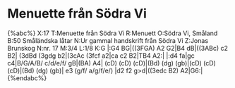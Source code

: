 # Menuette från Södra Vi

{%abc%}
X:17
T:Menuette från Södra Vi
R:Menuett
O:Södra Vi, Småland
B:50 Småländska låtar
N:Ur gammal handskrift från Södra Vi
Z:Jonas Brunskog
N:nr. 17
M:3/4
L:1/8
K:G
|:G4 BG|((3FGA) A2 G2|B4 dB|((3ABc) c2 B2|
(3dBd (3gdg b2|(3cAc (3fcf a2|ca c2 B2|TB4 A2:|
|:d4 fa|gc c4|B/G/A/B/ c/d/e/f/ gB|(BA) A4|
(cD) (cD) (cD)|(Bd) (dg) (gb)|(cD) (cD) (cD)|(Bd) (dg) (gb)|
e3 (g/f/ a/g/f/e/) |d2 f2 g>d|((3edc B2) A2|G6:|
{%endabc%}

